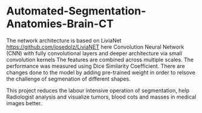 # Automated-Segmentation-Anatomies-Brain-CT

The network architecture is based on LiviaNet https://github.com/josedolz/LiviaNET here Convolution Neural Network (CNN) with fully convolutional layers and deeper architecture via small convolution kernels The features are combined across multiple scales. The performance was measured using Dice Similarity Coefficient. There are changes done to the model by adding pre-trained weight in order to relsove the challenge of segmenation of different shapes.  

This project reduces the labour intensive operation of segmentation, help Radiologist analysis and visualize tumors, blood cots and masses in medical images better.
